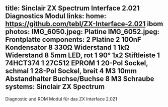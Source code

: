 title: Sinclair ZX Spectrum Interface 2.021 Diagnostics Modul
links:
    home: https://github.com/tebl/ZX-Interface-2.021
    ibom
photos:
    IMG_6050.jpeg: Platine
    IMG_6052.jpeg: Frontplatte
components:
    2 Platine
    2 100nF Kondensator
    8 330Ω Widerstand
    1 1kΩ Widerstand
    8 5mm LED, rot
    1 90° 1x2 Stiftleiste
    1 74HCT374
    1 27C512 EPROM
    1 20-Pol Sockel, schmal
    1 28-Pol Sockel, breit
    4 M3 10mm Abstandhalter Buchse/Buchse
    8 M3 Schraube
systems:
    Sinclair ZX Spectrum
---
Diagnostic und ROM Modul für das ZX Interface 2.021